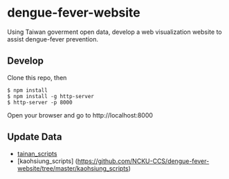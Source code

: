 # dengue-fever-website

Using Taiwan goverment open data, develop a web visualization website to assist dengue-fever prevention.


## Develop

  Clone this repo, then

    $ npm install
    $ npm install -g http-server
    $ http-server -p 8000
  
  Open your browser and go to http://localhost:8000
  
## Update Data

  - [tainan_scripts](https://github.com/NCKU-CCS/dengue-fever-website/tree/master/tainan_scripts)
  - [kaohsiung_scripts] (https://github.com/NCKU-CCS/dengue-fever-website/tree/master/kaohsiung_scripts)
